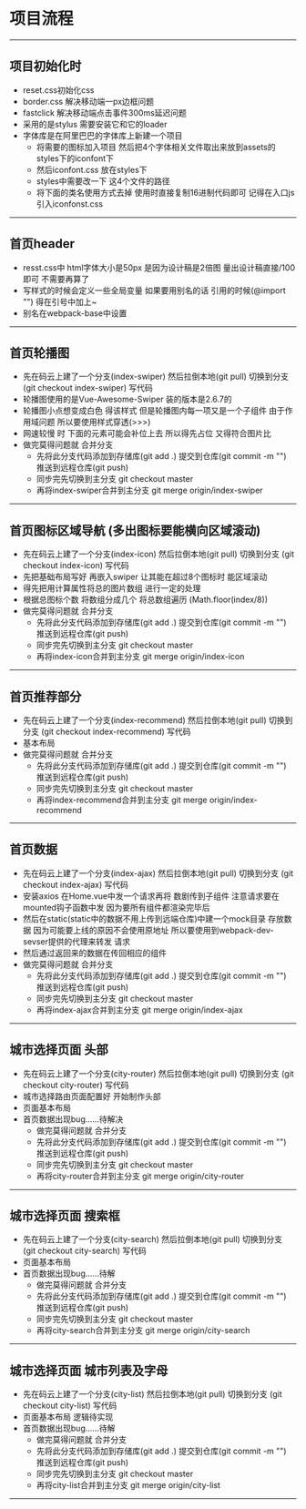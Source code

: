 # 项目流程
---
## 项目初始化时
  - reset.css初始化css 
  - border.css 解决移动端一px边框问题 
  - fastclick 解决移动端点击事件300ms延迟问题
  - 采用的是stylus 需要安装它和它的loader
  - 字体库是在阿里巴巴的字体库上新建一个项目
    + 将需要的图标加入项目 然后把4个字体相关文件取出来放到assets的styles下的iconfont下 
    + 然后iconfont.css 放在styles下
    + styles中需要改一下 这4个文件的路径
    + 将下面的类名使用方式去掉 使用时直接复制16进制代码即可 记得在入口js引入iconfonst.css
---
## 首页header
  - resst.css中 html字体大小是50px 是因为设计稿是2倍图 量出设计稿直接/100 即可 不需要再算了 
  - 写样式的时候会定义一些全局变量 如果要用别名的话 引用的时候(@import "") 得在引号中加上~  
  - 别名在webpack-base中设置
---
## 首页轮播图
  - 先在码云上建了一个分支(index-swiper) 然后拉倒本地(git pull) 切换到分支 (git checkout index-swiper) 写代码
  - 轮播图使用的是Vue-Awesome-Swiper 装的版本是2.6.7的
  - 轮播图小点想变成白色 得该样式 但是轮播图内每一项又是一个子组件 由于作用域问题 所以要使用样式穿透(>>>)
  - 网速较慢 时 下面的元素可能会补位上去 所以得先占位 又得符合图片比 
  - 做完莫得问题就 合并分支 
    + 先将此分支代码添加到存储库(git add .) 提交到仓库(git commit -m "") 推送到远程仓库(git push)
    + 同步完先切换到主分支 git checkout master
    + 再将index-swiper合并到主分支 git merge origin/index-swiper
---
## 首页图标区域导航 (多出图标要能横向区域滚动)
  - 先在码云上建了一个分支(index-icon) 然后拉倒本地(git pull) 切换到分支 (git checkout index-icon) 写代码
  - 先把基础布局写好 再嵌入swiper 让其能在超过8个图标时 能区域滚动
  - 得先把用计算属性将总的图片数组 进行一定的处理
  - 根据总图标个数 将数组分成几个 将总数组遍历 (Math.floor(index/8))
  - 做完莫得问题就 合并分支 
    + 先将此分支代码添加到存储库(git add .) 提交到仓库(git commit -m "") 推送到远程仓库(git push)
    + 同步完先切换到主分支 git checkout master
    + 再将index-icon合并到主分支 git merge origin/index-icon
---
## 首页推荐部分
  - 先在码云上建了一个分支(index-recommend) 然后拉倒本地(git pull) 切换到分支 (git checkout index-recommend) 写代码
  - 基本布局
  - 做完莫得问题就 合并分支 
    + 先将此分支代码添加到存储库(git add .) 提交到仓库(git commit -m "") 推送到远程仓库(git push)
    + 同步完先切换到主分支 git checkout master
    + 再将index-recommend合并到主分支 git merge origin/index-recommend
---
## 首页数据
  - 先在码云上建了一个分支(index-ajax) 然后拉倒本地(git pull) 切换到分支 (git checkout index-ajax) 写代码
  - 安装axios 在Home.vue中发一个请求再将 数剧传到子组件 注意请求要在mounted钩子函数中发 因为要所有组件都渲染完毕后
  - 然后在static(static中的数据不用上传到远端仓库)中建一个mock目录 存放数据 因为可能要上线的原因不会使用原地址 所以要使用到webpack-dev-sevser提供的代理来转发 请求
  -  然后通过返回来的数据在传回相应的组件 
  - 做完莫得问题就 合并分支 
    + 先将此分支代码添加到存储库(git add .) 提交到仓库(git commit -m "") 推送到远程仓库(git push)
    + 同步完先切换到主分支 git checkout master
    + 再将index-ajax合并到主分支 git merge origin/index-ajax
---
## 城市选择页面 头部
  - 先在码云上建了一个分支(city-router) 然后拉倒本地(git pull) 切换到分支 (git checkout city-router) 写代码
  - 城市选择路由页面配置好 开始制作头部
  - 页面基本布局
  - 首页数据出现bug......待解决
    - 做完莫得问题就 合并分支 
    + 先将此分支代码添加到存储库(git add .) 提交到仓库(git commit -m "") 推送到远程仓库(git push)
    + 同步完先切换到主分支 git checkout master
    + 再将city-router合并到主分支 git merge origin/city-router
---
## 城市选择页面 搜索框
  - 先在码云上建了一个分支(city-search) 然后拉倒本地(git pull) 切换到分支 (git checkout city-search) 写代码
  - 页面基本布局
  - 首页数据出现bug......待解
    - 做完莫得问题就 合并分支 
    + 先将此分支代码添加到存储库(git add .) 提交到仓库(git commit -m "") 推送到远程仓库(git push)
    + 同步完先切换到主分支 git checkout master
    + 再将city-search合并到主分支 git merge origin/city-search
---
## 城市选择页面 城市列表及字母
  - 先在码云上建了一个分支(city-list) 然后拉倒本地(git pull) 切换到分支 (git checkout city-list) 写代码
  - 页面基本布局 逻辑待实现
  - 首页数据出现bug......待解
    - 做完莫得问题就 合并分支 
    + 先将此分支代码添加到存储库(git add .) 提交到仓库(git commit -m "") 推送到远程仓库(git push)
    + 同步完先切换到主分支 git checkout master
    + 再将city-list合并到主分支 git merge origin/city-list
---


